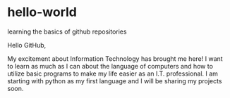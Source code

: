 # hello-world
learning the basics of github repositories

Hello GitHub,

My excitement about Information Technology has brought me here!
I want to learn as much as I can about the language of computers and how to utilize basic programs to make my life easier as an I.T. professional.
I am starting with python as my first language and I will be sharing my projects soon.

